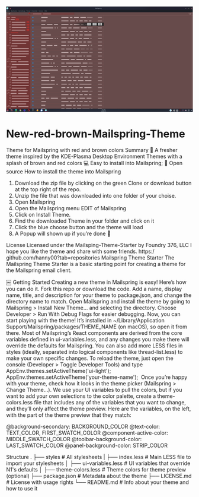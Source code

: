 ![Screenshot](Screenshot_1.png)

# New-red-brown-Mailspring-Theme

﻿Theme for Mailspring with red and brown colors 
Summary 📍 A fresher theme inspired by the KDE-Plasma Desktop Environment Themes with a splash of brown and red colors 💻 Easy to install
into Mailspring; 🎉 Open source 
How to install the theme into Mailspring 
1. Download the zip file by clicking on the green Clone or download button at the top right of the repo. 
2. Unzip the file that was downloaded into one folder of your choise. 
3. Open Mailspring 
4. Open the Mailspring menu EDIT of Mailspring 
5. Click on Install Theme. 
6. Find the downloaded Theme in your folder and click on it 
7. Click the blue choose button and the theme will load 
8. A Popup will shown up if you’re done 🎉 






License Licensed under the Mailsping-Theme-Starter by Foundry 376, LLC I hope you like the theme and share with some friends. https:/
github.com/hanny00?tab=repositories 
Mailspring Theme Starter 
The Mailspring Theme Starter is a basic starting point for creating a theme for the Mailspring email client. 



￼ 
Getting Started 
Creating a new theme in Mailspring is easy! Here’s how you can do it. 
Fork this repo or download the code. Add a name, display name, title, and description for your theme to package.json, and change the
directory name to match.
Open Mailspring and install the theme by going to Mailspring > Install New Theme... and selecting the directory.
Choose Developer > Run With Debug Flags for easier debugging.
Now, you can start playing with the theme! It’s installed in ~/Library/Application Support/Mailspring/packages/THEME_NAME (on
macOS), so open it from there. Most of Mailspring’s React components are derived from the core variables defined in ui-variables.less,
and any changes you make there will override the defaults for Mailspring. You can also add more LESS files in styles (ideally, separated
into logical components like thread-list.less) to make your own specific changes. To reload the theme, just open the console
(Developer > Toggle Developer Tools) and type 
AppEnv.themes.setActiveTheme('ui-light');
AppEnv.themes.setActiveTheme('your-theme-name');
 Once you’re happy with your theme, check how it looks in the theme picker (Mailspring > Change Theme...). We use your UI variables
to pull the colors, but if you want to add your own selections to the color palette, create a theme-colors.less file that includes any of the
variables that you want to change, and they’ll only affect the theme preview. Here are the variables, on the left, with the part of the theme
preview that they match: 


@background-secondary: BACKGROUND_COLOR
@text-color: TEXT_COLOR, FIRST_SWATCH_COLOR
@component-active-color: MIDDLE_SWATCH_COLOR
@toolbar-background-color: LAST_SWATCH_COLOR
@panel-background-color: STRIP_COLOR

Structure 
.
├── styles # All stylesheets
| ├── index.less # Main LESS file to import your stylesheets
│ ├── ui-variables.less # UI variables that override N1's defaults
│ ├── theme-colors.less # Theme colors for theme preview (optional)
├── package.json # Metadata about the theme
├── LICENSE.md # License with usage rights
└── README.md # Info about your theme and how to use it

